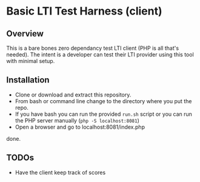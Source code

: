 # Basic LTI Test Harness (client)


## Overview

This is a bare bones zero dependancy test LTI client (PHP is all that's needed). The intent is a developer can test their LTI provider using this tool with minimal setup.

## Installation

* Clone or download and extract this repository.
* From bash or command line change to the directory where you put the repo.
* If you have bash you can run the provided `run.sh` script or you can run the PHP server manually (`php -S localhost:8081`)
* Open a browser and go to localhost:8081/index.php

done.

## TODOs

* Have the client keep track of scores
